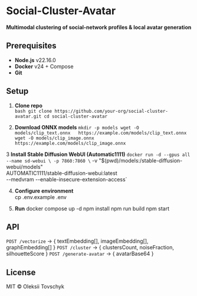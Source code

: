 # Social-Cluster-Avatar

**Multimodal clustering of social-network profiles & local avatar generation**

## Prerequisites

- **Node.js** v22.16.0  
- **Docker** v24 + Compose  
- **Git**

## Setup

1. **Clone repo**  
   `bash
   git clone https://github.com/your-org/social-cluster-avatar.git
   cd social-cluster-avatar`

2. **Download ONNX models**
   `mkdir -p models
   wget -O models/clip_text.onnx   https://example.com/models/clip_text.onnx
   wget -O models/clip_image.onnx  https://example.com/models/clip_image.onnx`

3 **Install Stable Diffusion WebUI (Automatic1111)**
  `docker run -d --gpus all --name sd-webui \
  -p 7860:7860 \`
  -v "$(pwd)/models:/stable-diffusion-webui/models" \
  AUTOMATIC1111/stable-diffusion-webui:latest \
  --medvram --enable-insecure-extension-access`

4. **Configure environment**  
    cp .env.example .env

5. **Run**
    docker compose up -d
    npm install
    npm run build
    npm start


## API

`POST /vectorize`       → { textEmbedding[], imageEmbedding[], graphEmbedding[] }
`POST /cluster`         → { clustersCount, noiseFraction, silhouetteScore }
`POST /generate-avatar` → { avatarBase64 }

## License
MIT © Oleksii Tovschyk
